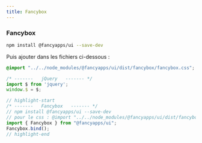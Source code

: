 ```yaml
---
title: Fancybox
---
```


### Fancybox 

```bash
npm install @fancyapps/ui --save-dev
```

Puis ajouter dans les fichiers ci-dessous :

```css title="resources/css/app.css"
@import "../../node_modules/@fancyapps/ui/dist/fancybox/fancybox.css";
```


```js title="resources/js/bootstrap.js"
/* -------   jQuery   ------- */
import $ from 'jquery';
window.$ = $;

// highlight-start
/* -------   Fancybox   ------- */
// npm install @fancyapps/ui --save-dev
// pour le css : @import "../../node_modules/@fancyapps/ui/dist/fancybox/fancybox.css";
import { Fancybox } from "@fancyapps/ui";
Fancybox.bind();
// highlight-end
```